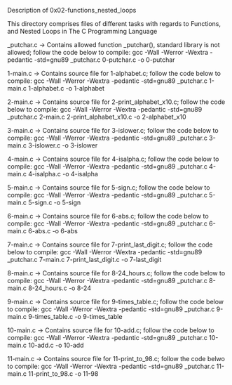 Description of 0x02-functions_nested_loops

This directory comprises files of different tasks with regards to Functions, and Nested Loops in The C Programming Language

_putchar.c -> Contains allowed function _putchar(), standard library is not allowed; follow the code below to compile:
	gcc -Wall -Werror -Wextra -pedantic -std=gnu89 _putchar.c 0-putchar.c -o 0-putchar

1-main.c -> Contains source file for 1-alphabet.c; follow the code below to compile:
	gcc -Wall -Werror -Wextra -pedantic -std=gnu89 _putchar.c 1-main.c 1-alphabet.c -o 1-alphabet

2-main.c -> Contains source file for 2-print_alphabet_x10.c; follow the code below to compile:
	gcc -Wall -Werror -Wextra -pedantic -std=gnu89 _putchar.c 2-main.c 2-print_alphabet_x10.c -o 2-alphabet_x10

3-main.c -> Contains source file for 3-islower.c; follow the code below to compile:
	gcc -Wall -Werror -Wextra -pedantic -std=gnu89 _putchar.c 3-main.c 3-islower.c -o 3-islower

4-main.c -> Contains source file for 4-isalpha.c; follow the code below to compile:
	gcc -Wall -Werror -Wextra -pedantic -std=gnu89 _putchar.c 4-main.c 4-isalpha.c -o 4-isalpha

5-main.c -> Contains source file for 5-sign.c; follow the code below to compile:
	gcc -Wall -Werror -Wextra -pedantic -std=gnu89 _putchar.c 5-main.c 5-sign.c -o 5-sign

6-main.c -> Contains source file for 6-abs.c; follow the code below to compile:
	gcc -Wall -Werror -Wextra -pedantic -std=gnu89 _putchar.c 6-main.c 6-abs.c -o 6-abs

7-main.c -> Contains source file for 7-print_last_digit.c; follow the code below to compile:
	gcc -Wall -Werror -Wextra -pedantic -std=gnu89 _putchar.c 7-main.c 7-print_last_digit.c -o 7-last_digit

8-main.c -> Contains source file for 8-24_hours.c; follow the code below to compile:
	gcc -Wall -Werror -Wextra -pedantic -std=gnu89 _putchar.c 8-main.c 8-24_hours.c -o 8-24

9-main.c -> Contains source file for 9-times_table.c; follow the code below to compile:
	gcc -Wall -Werror -Wextra -pedantic -std=gnu89 _putchar.c 9-main.c 9-times_table.c -o 9-times_table

10-main.c -> Contains source file for 10-add.c; follow the code below to compile:
	gcc -Wall -Werror -Wextra -pedantic -std=gnu89 _putchar.c 10-main.c 10-add.c -o 10-add

11-main.c -> Contains source file for 11-print_to_98.c; follow the code belwo to compile:
	gcc -Wall -Werror -Wextra -pedantic -std=gnu89 _putchar.c 11-main.c 11-print_to_98.c -o 11-98
